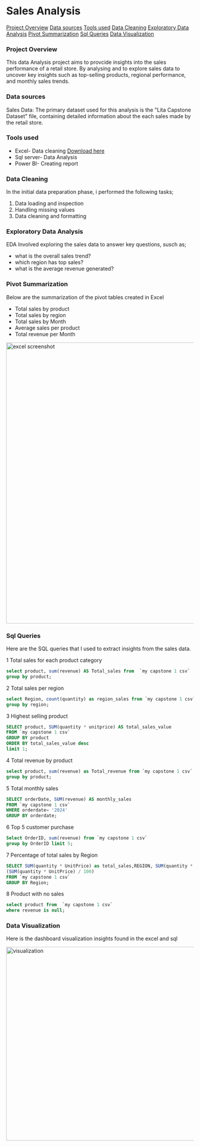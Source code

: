 # Sales Analysis

[Project Overview](#project-overview) 
[Data sources](#data-sources)
[Tools used](#tools-used)
[Data Cleaning](#data-cleaning) 
[Exploratory Data Analysis](#exploratory-data-analysis)
[Pivot Summarization](#pivot-summarization) 
[Sql Queries](#sql-queries)
[Data Visualization](#data-visualization) 


### Project Overview 
This data Analysis project aims to provcide insights into the sales performance of a retail store. By analysing and to explore sales data to uncover key insights such as top-selling products, regional performance, and monthly sales trends.

### Data sources

Sales Data: The primary dataset used for this analysis is the "Lita Capstone Dataset" file, containing detailed information about the each sales made by the retail store.

### Tools used

- Excel- Data cleaning [Download here](https://microsoft.com)
- Sql server- Data Analysis
- Power BI- Creating report

### Data Cleaning

In the initial data preparation phase, i performed the following tasks;
1. Data loading and inspection
2. Handling missing values
3. Data cleaning and  formatting 

### Exploratory Data Analysis 

EDA Involved exploring the sales data to answer key questions, susch as; 

- what is the overall sales trend?
- which region has top sales?
- what is the average revenue generated?

### Pivot Summarization 
Below are the summarization of the pivot tables created in Excel 
- Total sales by product
- Total sales by region
- Total sales by Month
- Average sales per product
- Total revenue per Month

<img width="754" alt="excel screenshot" src="https://github.com/user-attachments/assets/dea40db1-1a3d-4ac5-a1c2-478da6844063">


  ### Sql Queries
  Here are the SQL queries that I used to extract insights from the sales data.
  
  1 Total sales for each product category
  
  ```sql
select product, sum(revenue) AS Total_sales from  `my capstone 1 csv`
group by product;
```
2 Total sales per region

```sql
select Region, count(quantity) as region_sales from `my capstone 1 csv`
group by region;
```

3 Highest selling product

```sql
SELECT product, SUM(quantity * unitprice) AS total_sales_value
FROM `my capstone 1 csv`
GROUP BY product
ORDER BY total_sales_value desc
limit 1;
```
4 Total revenue by product 

```sql 
select product, sum(revenue) as Total_revenue from `my capstone 1 csv`
group by product;
```
5     Total monthly sales 

```sql
SELECT orderDate, SUM(revenue) AS monthly_sales
FROM `my capstone 1 csv`
WHERE orderdate= '2024'
GROUP BY orderdate;
```
6 Top 5 customer purchase 

```sql
Select OrderID, sum(revenue) from `my capstone 1 csv`
group by OrderID limit 5;
```
7 Percentage of total sales by Region 

```sql 
SELECT SUM(quantity * UnitPrice) as total_sales,REGION, SUM(quantity * UnitPrice) AS RS,
(SUM(quantity * UnitPrice) / 100)
FROM `my capstone 1 csv`
GROUP BY Region;
```
8 Product with no sales 

```sql
select product from  `my capstone 1 csv`
where revenue is null;
```

### Data Visualization 
Here is the dashboard visualization insights found in the excel and sql 

<img width="520" alt="visualization " src="https://github.com/user-attachments/assets/c59f72ca-b88a-47cf-ad29-461416147b47">


